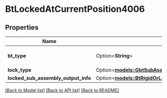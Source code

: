 # BtLockedAtCurrentPosition4006

## Properties

Name | Type | Description | Notes
------------ | ------------- | ------------- | -------------
**bt_type** | Option<**String**> | Type of JSON object. | [optional]
**lock_type** | Option<[**models::GbtSubAssemblyLockType**](GBTSubAssemblyLockType.md)> |  | [optional]
**locked_sub_assembly_output_info** | Option<[**models::BtRigidOrLockedSubAssemblyOutputInfo3860**](BTRigidOrLockedSubAssemblyOutputInfo-3860.md)> |  | [optional]

[[Back to Model list]](../README.md#documentation-for-models) [[Back to API list]](../README.md#documentation-for-api-endpoints) [[Back to README]](../README.md)


